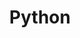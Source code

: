 ---
title: "Python"
layout: category
permalink: /languages/python/
author_profile: true
taxonomy: Python
sidebar:
  nav: "categories"
---